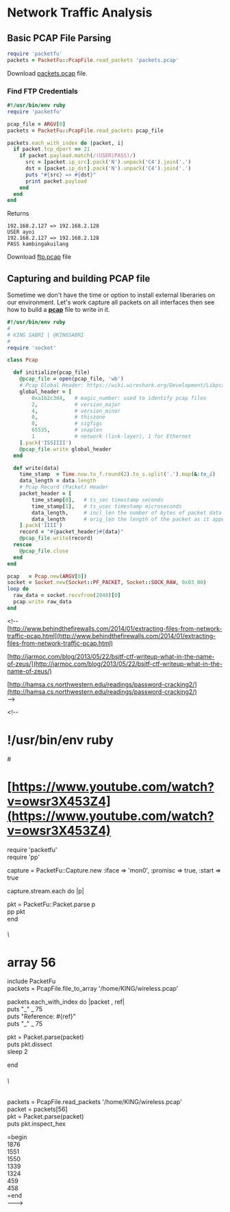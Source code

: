 # Network Traffic Analysis

## Basic PCAP File Parsing

```ruby
require 'packetfu'
packets = PacketFu::PcapFile.read_packets 'packets.pcap'
```

Download [packets.pcap](https://github.com/rubyfu/RubyFu/blob/master/files/module06/packets.pcap) file.

### Find FTP Credentials

```ruby
#!/usr/bin/env ruby
require 'packetfu'

pcap_file = ARGV[0]
packets = PacketFu::PcapFile.read_packets pcap_file

packets.each_with_index do |packet, i|
  if packet.tcp_dport == 21
    if packet.payload.match(/(USER|PASS)/)
      src = [packet.ip_src].pack('N').unpack('C4').join('.')
      dst = [packet.ip_dst].pack('N').unpack('C4').join('.')
      puts "#{src} => #{dst}"
      print packet.payload
    end
  end
end
```

Returns

```
192.168.2.127 => 192.168.2.128
USER ayoi
192.168.2.127 => 192.168.2.128
PASS kambingakuilang
```

Download [ftp.pcap](https://github.com/rubyfu/RubyFu/blob/master/files/module06/ftp.pcap) file

## Capturing and building PCAP file

Sometime we don't have the time or option to install external liberaries on our environment. Let's work capture all packets on all interfaces then see how to build a [**pcap**](https://wiki.wireshark.org/Development/LibpcapFileFormat) file to write in it.

```ruby
#!/usr/bin/env ruby
#
# KING SABRI | @KINGSABRI
#
require 'socket'

class Pcap

  def initialize(pcap_file)
    @pcap_file = open(pcap_file, 'wb')
    # Pcap Global Header: https://wiki.wireshark.org/Development/LibpcapFileFormat
    global_header = [
        0xa1b2c3d4,   # magic_number: used to identify pcap files
        2,            # version_major
        4,            # version_minor
        0,            # thiszone
        0,            # sigfigs
        65535,        # snaplen
        1             # network (link-layer), 1 for Ethernet
    ].pack('ISSIIII')
    @pcap_file.write global_header
  end

  def write(data)
    time_stamp  = Time.now.to_f.round(2).to_s.split('.').map(&:to_i)
    data_length = data.length
    # Pcap Record (Packet) Header
    packet_header = [
        time_stamp[0],   # ts_sec timestamp seconds
        time_stamp[1],   # ts_usec timestamp microseconds
        data_length,     # incl_len the number of bytes of packet data actually captured
        data_length      # orig_len the length of the packet as it appeared on the network when it was captured
    ].pack('IIII')
    record = "#{packet_header}#{data}"
    @pcap_file.write(record)
  rescue
    @pcap_file.close
  end
end 

pcap   = Pcap.new(ARGV[0])
socket = Socket.new(Socket::PF_PACKET, Socket::SOCK_RAW, 0x03_00)
loop do
  raw_data = socket.recvfrom(2048)[0]
  pcap.write raw_data
end
```

&lt;!--  
[http://www.behindthefirewalls.com/2014/01/extracting-files-from-network-traffic-pcap.html](http://www.behindthefirewalls.com/2014/01/extracting-files-from-network-traffic-pcap.html)

[http://jarmoc.com/blog/2013/05/22/bsjtf-ctf-writeup-what-in-the-name-of-zeus/](http://jarmoc.com/blog/2013/05/22/bsjtf-ctf-writeup-what-in-the-name-of-zeus/)

[http://hamsa.cs.northwestern.edu/readings/password-cracking2/](http://hamsa.cs.northwestern.edu/readings/password-cracking2/)  
--&gt;

&lt;!--

# !/usr/bin/env ruby

\#

# [https://www.youtube.com/watch?v=owsr3X453Z4](https://www.youtube.com/watch?v=owsr3X453Z4)

require 'packetfu'  
require 'pp'

capture = PacketFu::Capture.new :iface =&gt; 'mon0', :promisc =&gt; true, :start =&gt; true

capture.stream.each do \|p\|

pkt = PacketFu::Packet.parse p  
  pp pkt  
end

###### \

# array 56

include PacketFu  
packets = PcapFile.file\_to\_array '/home/KING/wireless.pcap'

packets.each_with\_index do \|packet , ref\|  
  puts "_" _ 75  
  puts "Reference:  \#{ref}"  
  puts "\_" \_ 75

pkt = Packet.parse\(packet\)  
  puts pkt.dissect  
  sleep 2

end

###### \

packets = PcapFile.read\_packets '/home/KING/wireless.pcap'  
packet = packets\[56\]  
pkt = Packet.parse\(packet\)  
puts pkt.inspect\_hex

=begin  
1876  
1551  
1550  
1339  
1324  
459  
458  
=end  
---&gt;

